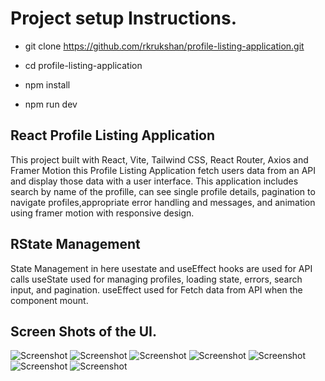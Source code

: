 # Project setup Instructions.


- git clone https://github.com/rkrukshan/profile-listing-application.git

- cd profile-listing-application

- npm install

- npm run dev


## React Profile Listing Application

 This project built with React, Vite, Tailwind CSS, React Router, Axios and Framer Motion this Profile Listing Application fetch users data from an API and display those data with a user interface. This application includes search by name of the profille, can see single profile details, pagination to navigate profiles,appropriate error handling and messages, and animation using framer motion with responsive design.


## RState Management

State Management in here usestate and useEffect hooks are used for API calls useState used for managing profiles, loading state, errors, search input, and pagination. useEffect used for Fetch data from API when the component mount.

## Screen Shots of the UI.

![Screenshot](assets/1.png)
![Screenshot](assets/2.png)
![Screenshot](assets/3.png)
![Screenshot](assets/4.png)
![Screenshot](assets/5.png)
![Screenshot](assets/6.png)
![Screenshot](assets/6.png)
